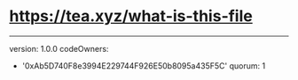# https://tea.xyz/what-is-this-file
---
version: 1.0.0
codeOwners:
  - '0xAb5D740F8e3994E229744F926E50b8095a435F5C'
quorum: 1
